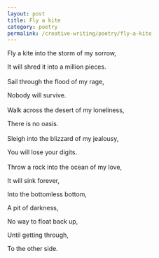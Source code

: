```yaml
---
layout: post
title: Fly a kite
category: poetry
permalink: /creative-writing/poetry/fly-a-kite
---
```


Fly a kite into the storm of my sorrow,

It will shred it into a million pieces.
<br /><br />
Sail through the flood of my rage,

Nobody will survive.
<br /><br />
Walk across the desert of my loneliness,

There is no oasis.
<br /><br />
Sleigh into the blizzard of my jealousy,

You will lose your digits.
<br /><br />
Throw a rock into the ocean of my love,

It will sink forever,

Into the bottomless bottom,

A pit of darkness,

No way to float back up,

Until getting through,

To the other side.
<br /><br />

